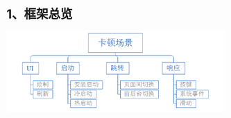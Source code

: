 
# 1、框架总览
![常用第三方框架总览]( https://github.com/h616016784/android_qesAndSumUp/raw/master/pic/clipboard.png )
